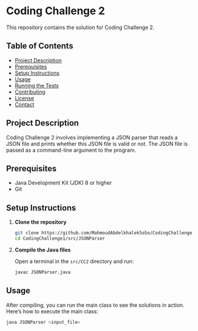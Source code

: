 # Coding Challenge 2

This repository contains the solution for Coding Challenge 2.

## Table of Contents

- [Project Description](#project-description)
- [Prerequisites](#prerequisites)
- [Setup Instructions](#setup-instructions)
- [Usage](#usage)
- [Running the Tests](#running-the-tests)
- [Contributing](#contributing)
- [License](#license)
- [Contact](#contact)

## Project Description

Coding Challenge 2 involves implementing a JSON parser that reads a JSON file and prints whether this JSON file is valid or not. The JSON file is passed as a command-line argument to the program.

## Prerequisites

- Java Development Kit (JDK) 8 or higher
- Git

## Setup Instructions

1. **Clone the repository**

    ```sh
    git clone https://github.com/MahmoudAbdelkhalek5o5o/CodingChallenge1.git
    cd CodingChallenge1/src/JSONParser
    ```

2. **Compile the Java files**

   Open a terminal in the `src/CC2` directory and run:

    ```sh
    javac JSONParser.java
    ```

## Usage

After compiling, you can run the main class to see the solutions in action. Here’s how to execute the main class:

```sh
java JSONParser <input_file>
```
